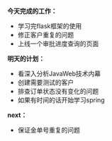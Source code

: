 **今天完成的工作：**
 
- 学习完flask框架的使用
- 修正客户重复的问题
- 上线一个审批进度查询的页面


**明天的计划：** 

- 看深入分析JavaWeb技术内幕
- 创建需要测试的客户
- 排查订单状态没有变化的问题
- 如果有时间的话开始学习spring


**next：** 
- 保证金单号重复的问题
